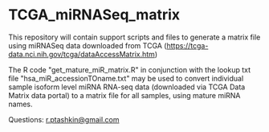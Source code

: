 # TCGA_miRNASeq_matrix
This repository will contain support scripts and files to generate a matrix file using miRNASeq data downloaded from TCGA (https://tcga-data.nci.nih.gov/tcga/dataAccessMatrix.htm) 

The R code "get_mature_miR_matrix.R" in conjunction with the lookup txt file "hsa_miR_accessionTOname.txt" may be used to convert individual sample isoform level miRNA RNA-seq data (downloaded via TCGA Data Matrix data portal) to a matrix file for all samples, using mature miRNA names. 


Questions: r.ptashkin@gmail.com
